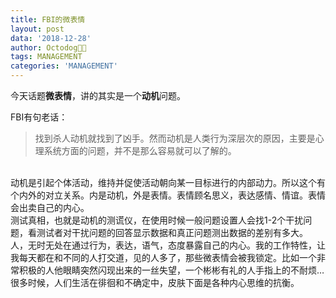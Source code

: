 ```yaml
---
title: FBI的微表情
layout: post
data: '2018-12-28'
author: Octodog🐙🐶
tags: MANAGEMENT
categories: 'MANAGEMENT'
---
```


今天话题**微表情**，讲的其实是一个**动机**问题。


FBI有句老话：
> 找到杀人动机就找到了凶手。然而动机是人类行为深层次的原因，主要是心理系统方面的问题，并不是那么容易就可以了解的。
<br/>
动机是引起个体活动，维持并促使活动朝向某一目标进行的内部动力。所以这个有个内外的对立关系。内是动机，外是表情。表情顾名思义，表达感情、情谊。表情会出卖自己的内心。
<br/>
测试真相，也就是动机的测谎仪，在使用时候一般问题设置人会找1-2个干扰问题，看测试者对干扰问题的回答显示数据和真正问题测出数据的差别有多大。
<br/>
人，无时无处在通过行为，表达，语气，态度暴露自己的内心。我的工作特性，让我每天都在和不同的人打交道，见的人多了，那些微表情会被我锁定。比如一个非常积极的人他眼睛突然闪现出来的一丝失望，一个彬彬有礼的人手指上的不耐烦…很多时候，人们生活在徘徊和不确定中，皮肤下面是各种内心思维的抗衡。


